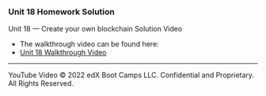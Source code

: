 ### Unit 18 Homework Solution

Unit 18 — Create your own blockchain Solution Video

* The walkthrough video can be found here:
* [Unit 18 Walkthrough Video](https://2u-20.wistia.com/medias/12koj10dua)


---
YouTube Video
© 2022 edX Boot Camps LLC. Confidential and Proprietary. All Rights Reserved.


